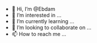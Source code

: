- 👋 Hi, I’m @Ebdam
- 👀 I’m interested in ...
- 🌱 I’m currently learning ...
- 💞️ I’m looking to collaborate on ...
- 📫 How to reach me ...

<!---
Ebdam/Ebdam is a ✨ special ✨ repository because its `README.md` (this file) appears on your GitHub profile.
You can click the Preview link to take a look at your changes.
--->
